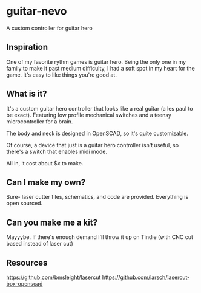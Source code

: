 # guitar-nevo
A custom controller for guitar hero

## Inspiration

One of my favorite rythm games is guitar hero.
Being the only one in my family to make it past medium difficulty, I had a soft spot in my heart for the game.
It's easy to like things you're good at.

## What is it?

It's a custom guitar hero controller that looks like a real guitar (a les paul to be exact).
Featuring low profile mechanical switches and a teensy microcontroller for a brain.

The body and neck is designed in OpenSCAD, so it's quite customizable. 

Of course, a device that just is a guitar hero controller isn't useful, so there's a switch that enables midi mode.

All in, it cost about $x to make.

## Can I make my own?

Sure- laser cutter files, schematics, and code are provided.
Everything is open sourced.

## Can you make me a kit?

Mayyybe. If there's enough demand I'll throw it up on Tindie (with CNC cut based instead of laser cut)

## Resources

https://github.com/bmsleight/lasercut
https://github.com/larsch/lasercut-box-openscad
